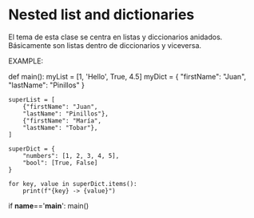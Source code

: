 # Nested list and dictionaries 
El tema de esta clase se centra en listas y diccionarios anidados. Básicamente son listas dentro de diccionarios y viceversa.

EXAMPLE:

def main():
    myList = [1, 'Hello', True, 4.5]
    myDict =  {
        "firstName": "Juan",
        "lastName": "Pinillos"
    }

    superList = [
        {"firstName": "Juan",
        "lastName": "Pinillos"},
        {"firstName": "María",
        "lastName": "Tobar"},
    ]

    superDict = {
        "numbers": [1, 2, 3, 4, 5],
        "bool": [True, False]
    }

    for key, value in superDict.items():
        print(f"{key} -> {value}")


if __name__=='__main__':
    main()